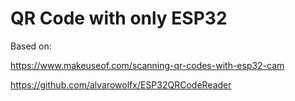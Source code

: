 # QR Code with only ESP32

Based on:

https://www.makeuseof.com/scanning-qr-codes-with-esp32-cam

https://github.com/alvarowolfx/ESP32QRCodeReader
